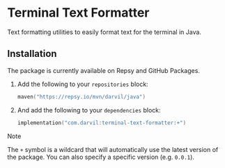 ﻿# Terminal Text Formatter

Text formatting utilities to easily format text for the terminal in Java.

## Installation

The package is currently available on Repsy and GitHub Packages.

1. Add the following to your `repositories` block:
   ```kotlin
   maven("https://repsy.io/mvn/darvil/java")
   ```

2. And add the following to your `dependencies` block:
   ```kotlin
   implementation("com.darvil:terminal-text-formatter:+")
   ```
> [!NOTE]
> The `+` symbol is a wildcard that will automatically use the latest version of the package.
> You can also specify a specific version (e.g. `0.0.1`).
